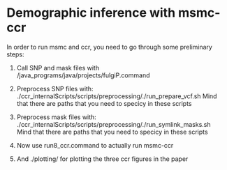# Demographic inference with msmc-ccr

In order to run msmc and ccr, you need to go through some preliminary steps:

1) Call SNP and mask files with /java_programs/java/projects/fulgiP.command

2) Preprocess SNP files with: ./ccr_internalScripts/scripts/preprocessing/./run_prepare_vcf.sh 
	Mind that there are paths that you need to specicy in these scripts

3) Preprocess mask files with: ./ccr_internalScripts/scripts/preprocessing/./run_symlink_masks.sh
	Mind that there are paths that you need to specicy in these scripts

4) Now use run8_ccr.command to actually run msmc-ccr

5) And ./plotting/ for plotting the three ccr figures in the paper



